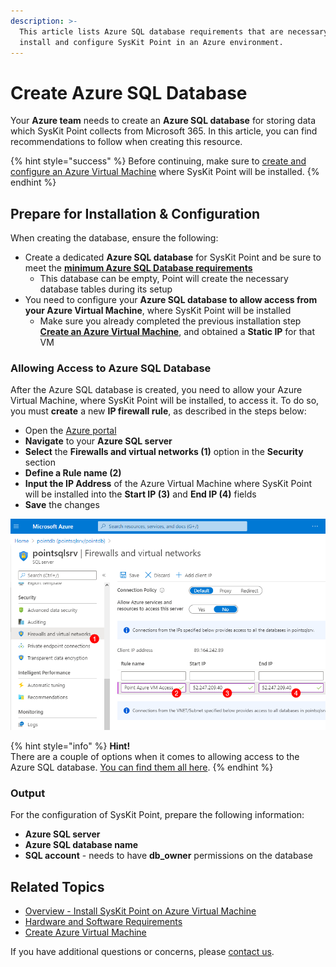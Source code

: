 ```yaml
---
description: >-
  This article lists Azure SQL database requirements that are necessary to
  install and configure SysKit Point in an Azure environment.
---
```


# Create Azure SQL Database

Your **Azure team** needs to create an **Azure SQL database** for storing data which SysKit Point collects from Microsoft 365. In this article, you can find recommendations to follow when creating this resource.

{% hint style="success" %}
Before continuing, make sure to [create and configure an Azure Virtual Machine](create-azure-vm.md) where SysKit Point will be installed.
{% endhint %}

## Prepare for Installation & Configuration

When creating the database, ensure the following:

* Create a dedicated **Azure SQL database** for SysKit Point and be sure to meet the [**minimum Azure SQL Database requirements**](hardware-software-requirements.md#azure-sql-database-requirements)
  * This database can be empty, Point will create the necessary database tables during its setup
* You need to configure your **Azure SQL database to allow access from your Azure Virtual Machine**, where SysKit Point will be installed 
  * Make sure you already completed the previous installation step [**Create an Azure Virtual Machine**](create-azure-vm.md), and obtained a **Static IP** for that VM

### Allowing Access to Azure SQL Database

After the Azure SQL database is created, you need to allow your Azure Virtual Machine, where SysKit Point will be installed, to access it. To do so, you must **create** a new **IP firewall rule**, as described in the steps below:

* Open the [Azure portal](https://portal.azure.com)
* **Navigate** to your **Azure SQL server**
* **Select** the **Firewalls and virtual networks \(1\)** option in the **Security** section
* **Define a Rule name \(2\)**
* **Input the IP Address** of the Azure Virtual Machine where SysKit Point will be installed into the **Start IP \(3\)** and **End IP \(4\)** fields
* **Save** the changes

![Azure SQL - Adding a firewall rule](../../.gitbook/assets/create-azure-sql-database_allow-access.png)

{% hint style="info" %}
**Hint!**  
There are a couple of options when it comes to allowing access to the Azure SQL database. [You can find them all here](https://docs.microsoft.com/en-us/azure/azure-sql/database/network-access-controls-overview).
{% endhint %}

### Output

For the configuration of SysKit Point, prepare the following information:

* **Azure SQL server**
* **Azure SQL database name**
* **SQL account** - needs to have **db\_owner** permissions on the database

## Related Topics

* [Overview - Install SysKit Point on Azure Virtual Machine](overview.md) 
* [Hardware and Software Requirements](hardware-software-requirements.md)
* [Create Azure Virtual Machine](create-azure-vm.md)

If you have additional questions or concerns, please [contact us](https://www.syskit.com/contact-us/).

